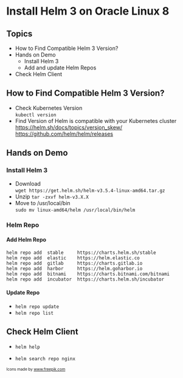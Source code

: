 # Install Helm 3 on Oracle Linux 8
## Topics
-  How to Find Compatible Helm 3 Version?   
-  Hands on Demo 
   -  Install Helm 3 
   -  Add and update Helm Repos
-  Check Helm Client   
## How to Find Compatible Helm 3 Version? 
- Check Kubernetes Version  
`kubectl version`  
- Find Version of Helm is compatible with your Kubernetes cluster   
https://helm.sh/docs/topics/version_skew/  
https://github.com/helm/helm/releases  

## Hands on Demo 
### Install Helm 3
- Download   
  `wget https://get.helm.sh/helm-v3.5.4-linux-amd64.tar.gz`
- Unzip
  `tar -zxvf helm-v3.X.X`  
- Move to /usr/local/bin    
`sudo mv linux-amd64/helm /usr/local/bin/helm`

### Helm Repo
#### Add Helm Repo
```
helm repo add  stable     https://charts.helm.sh/stable
helm repo add  elastic    https://helm.elastic.co
helm repo add  gitlab     https://charts.gitlab.io
helm repo add  harbor     https://helm.goharbor.io
helm repo add  bitnami    https://charts.bitnami.com/bitnami
helm repo add  incubator  https://charts.helm.sh/incubator

```
#### Update Repo  
- `helm repo update` 
- `helm repo list`  

## Check Helm Client
- `helm help`  
 
- `helm search repo nginx`  

<font size=1 >Icons made by www.freepik.com</font> 

